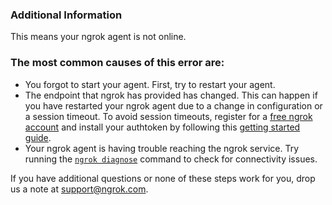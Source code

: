 ### Additional Information

This means your ngrok agent is not online.

### The most common causes of this error are:

- You forgot to start your agent. First, try to restart your agent.
- The endpoint that ngrok has provided has changed. This can happen if you have restarted your ngrok agent due to a change in configuration or a session timeout. To avoid session timeouts, register for a [free ngrok account](https://dashboard.ngrok.com/signup) and install your authtoken by following this [getting started guide](https://dashboard.ngrok.com/get-started/your-authtoken).
- Your ngrok agent is having trouble reaching the ngrok service. Try running the [`ngrok diagnose`](https://ngrok.com/docs/agent/#troubleshooting-connectivity) command to check for connectivity issues.

If you have additional questions or none of these steps work for you, drop us a note at [support@ngrok.com](mailto:support@ngrok.com?subject=Help%20with%20ngrok%203200%20error).
